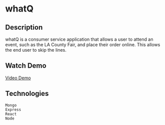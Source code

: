 # whatQ

## Description
whatQ is a consumer service application that allows a user to attend an event, such as the LA County Fair, and place their order online.  This allows the end user to skip the lines. 

## Watch Demo
[Video Demo](https://drive.google.com/file/d/1wCMpa707_JN4V9QsfCdDcmRRx87wnrU3/view)

## Technologies
    Mongo
    Express
    React
    Node
    
